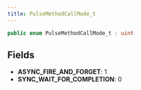 ```yaml
---
title: PulseMethodCallMode_t
---
```


```csharp
public enum PulseMethodCallMode_t : uint
```

## Fields

- **ASYNC_FIRE_AND_FORGET**: 1
- **SYNC_WAIT_FOR_COMPLETION**: 0

